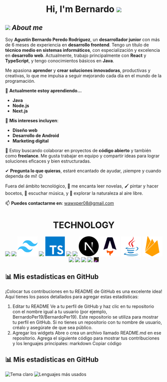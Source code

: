 <h1 align="center">Hi, I'm Bernardo <img src="https://media.giphy.com/media/hvRJCLFzcasrR4ia7z/giphy.gif" width="35"></h1>

## <img src="https://media.giphy.com/media/ObNTw8Uzwy6KQ/giphy.gif" width="30px">&nbsp;***About me***

Soy **Agustín Bernardo Peredo Rodríguez**, un **desarrollador junior** con más de 6 meses de experiencia en **desarrollo frontend**. Tengo un título de **técnico medio en sistemas informáticos**, con especialización y excelencia en **desarrollo web**. Actualmente, trabajo principalmente con **React** y **TypeScript**, y tengo conocimientos básicos en **Java**.

Me apasiona **aprender** y **crear soluciones innovadoras**, productivas y creativas, lo que me impulsa a seguir mejorando cada día en el mundo de la programación.

🌱 **Actualmente estoy aprendiendo...**
  - **Java**
  - **Node.js**
  - **Next.js**

💼 **Mis intereses incluyen**:
  - **Diseño web**
  - **Desarrollo de Android**
  - **Marketing digital**

👯 Estoy buscando colaborar en proyectos de **código abierto** y también como **freelance**. Me gusta trabajar en equipo y compartir ideas para lograr soluciones eficaces y bien estructuradas.

✔ **Pregunta lo que quieras**, estaré encantado de ayudar, ¡siempre y cuando dependa de mí! 😉

Fuera del ámbito tecnológico, 📖 me encanta leer novelas, 🖌️ pintar y hacer bocetos, 🎵 escuchar música, y 🌴 explorar la naturaleza al aire libre.

📫 **Puedes contactarme en**: <a href="mailto:wawxper08@gmail.com">wawxper08@gmail.com</a>

<h1 align="center">TECHNOLOGY</h1>

<p align="center">
  <img src="https://cdn.jsdelivr.net/gh/devicons/devicon/icons/html5/html5-original-wordmark.svg" style="height: 4rem"/>
  <img src="https://cdn.jsdelivr.net/gh/devicons/devicon/icons/css3/css3-original-wordmark.svg" style="height: 4rem"/>
  <img src="https://raw.githubusercontent.com/devicons/devicon/master/icons/tailwindcss/tailwindcss-original.svg" alt="tailwind" style="height: 4rem;" />
  <img src="https://cdn.jsdelivr.net/gh/devicons/devicon/icons/javascript/javascript-plain.svg" style="height: 4rem"/>
  <img src="https://raw.githubusercontent.com/devicons/devicon/master/icons/typescript/typescript-original.svg" alt="typescript" style="height: 4rem"/>
  <img src="https://cdn.jsdelivr.net/gh/devicons/devicon/icons/redux/redux-original.svg" style="height: 4rem; background-color:white"/>
  <img src="https://cdn.jsdelivr.net/gh/devicons/devicon/icons/react/react-original.svg" style="height: 4rem"/>
  <img src="https://raw.githubusercontent.com/devicons/devicon/master/icons/nextjs/nextjs-original.svg" alt="Next.js" style="height: 4rem;" />
  <img src="https://raw.githubusercontent.com/devicons/devicon/master/icons/astro/astro-original.svg" alt="Astro.js" style="height: 4rem;" />
  <img src="https://raw.githubusercontent.com/devicons/devicon/master/icons/java/java-original.svg" alt="Java" style="height: 4rem;" />
  <img src="https://raw.githubusercontent.com/devicons/devicon/master/icons/firebase/firebase-plain.svg" alt="Firebase" style="height: 4rem;" />
  <img src="https://cdn.jsdelivr.net/gh/devicons/devicon/icons/bootstrap/bootstrap-plain-wordmark.svg" style="height: 4rem"/>
  <img src="https://cdn.jsdelivr.net/gh/devicons/devicon/icons/materialui/materialui-plain.svg" style="height: 4rem"/>
  <img src="https://cdn.jsdelivr.net/gh/devicons/devicon/icons/npm/npm-original-wordmark.svg" style="height: 4rem"/>
  <img src="https://cdn.jsdelivr.net/gh/devicons/devicon/icons/git/git-plain.svg" style="height: 4rem"/>
  <img src="https://cdn.jsdelivr.net/gh/devicons/devicon/icons/github/github-original-wordmark.svg" style="filter: invert(2); height: 4rem; background-color: white;" />
</p>

## 📊 Mis estadísticas en GitHub


¡Colocar tus contribuciones en tu README de GitHub es una excelente idea! Aquí tienes los pasos detallados para agregar estas estadísticas:

1. Editar tu README
Ve a tu perfil de GitHub y haz clic en tu repositorio con el nombre igual a tu usuario (por ejemplo, BernardoPer19/BernardoPer19). Este repositorio se utiliza para mostrar tu perfil en GitHub.
Si no tienes un repositorio con tu nombre de usuario, créalo y asegúrate de que sea público.
2. Agregar los widgets
Abre o crea un archivo llamado README.md en ese repositorio.
Agrega el siguiente código para mostrar tus contribuciones y los lenguajes principales:
markdown
Copiar código
## 📊 Mis estadísticas en GitHub




![Tema claro](https://github-readme-stats.vercel.app/api?username=BernardoPer19&show_icons=true&theme=default)
![Lenguajes más usados](https://github-readme-stats.vercel.app/api/top-langs/?username=BernardoPer19&layout=compact)

</div>
